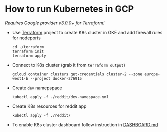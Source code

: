 # How to run Kubernetes in GCP

_Requires Google provider v3.0.0+ for Terraform!_

- Use [Terraform](./terraform) project to create K8s cluster in GKE
  and add firewall rules for nodeports

      cd ./terraform
      terraform init
      terraform apply

- Connect to K8s cluster (grab it from `terraform output`)

      gcloud container clusters get-credentials cluster-2 --zone europe-west1-b --project docker-276915

- Create `dev` namepspace

      kubectl apply -f ./reddit/dev-namespace.yml

- Create K8s resources for reddit app

      kubectl apply -f ./reddit/

- To enable K8s cluster dashboard follow instruction in [DASHBOARD.md](./dashboard/DASHBOARD.md)
